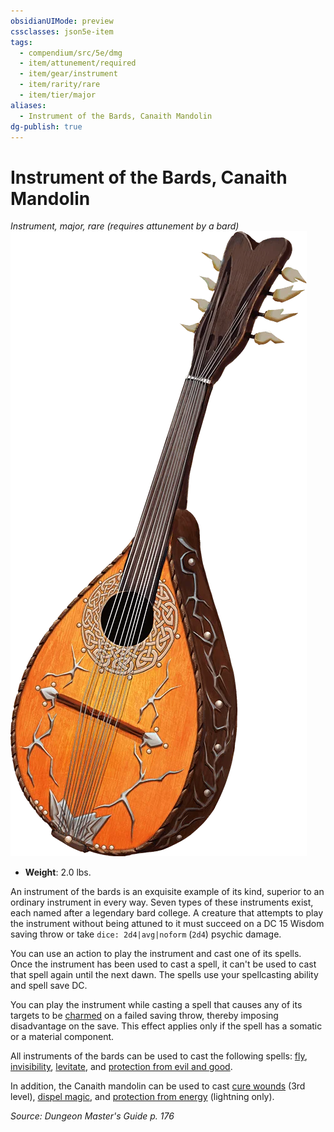 ```yaml
---
obsidianUIMode: preview
cssclasses: json5e-item
tags:
  - compendium/src/5e/dmg
  - item/attunement/required
  - item/gear/instrument
  - item/rarity/rare
  - item/tier/major
aliases:
  - Instrument of the Bards, Canaith Mandolin
dg-publish: true
---
```

# Instrument of the Bards, Canaith Mandolin
*Instrument, major, rare (requires attunement by a bard)*  
![](https://raw.githubusercontent.com/5etools-mirror-2/5etools-img/main/items/DMG/Instrument%20of%20the%20Bards%2C%20Canaith%20Mandolin.webp#right)  

- **Weight**: 2.0 lbs.

An instrument of the bards is an exquisite example of its kind, superior to an ordinary instrument in every way. Seven types of these instruments exist, each named after a legendary bard college. A creature that attempts to play the instrument without being attuned to it must succeed on a DC 15 Wisdom saving throw or take `dice: 2d4|avg|noform` (`2d4`) psychic damage.

You can use an action to play the instrument and cast one of its spells. Once the instrument has been used to cast a spell, it can't be used to cast that spell again until the next dawn. The spells use your spellcasting ability and spell save DC.

You can play the instrument while casting a spell that causes any of its targets to be [charmed](/3-Mechanics/CLI/rules/conditions.md#charmed) on a failed saving throw, thereby imposing disadvantage on the save. This effect applies only if the spell has a somatic or a material component.

All instruments of the bards can be used to cast the following spells: [fly](/Admin/CLI/spells/fly.md), [invisibility](/Admin/CLI/spells/invisibility.md), [levitate](/Admin/CLI/spells/levitate.md), and [protection from evil and good](/Admin/CLI/spells/protection-from-evil-and-good.md).

In addition, the Canaith mandolin can be used to cast [cure wounds](/Admin/CLI/spells/cure-wounds.md) (3rd level), [dispel magic](/Admin/CLI/spells/dispel-magic.md), and [protection from energy](/Admin/CLI/spells/protection-from-energy.md) (lightning only).

*Source: Dungeon Master's Guide p. 176*